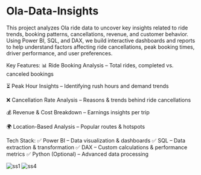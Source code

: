 # Ola-Data-Insights
This project analyzes Ola ride data to uncover key insights related to ride trends, booking patterns, cancellations, revenue, and customer behavior. Using Power BI, SQL, and DAX, we build interactive dashboards and reports to help understand factors affecting ride cancellations, peak booking times, driver performance, and user preferences.

Key Features:
📊 Ride Booking Analysis – Total rides, completed vs. canceled bookings

⏳ Peak Hour Insights – Identifying rush hours and demand trends

❌ Cancellation Rate Analysis – Reasons & trends behind ride cancellations

💰 Revenue & Cost Breakdown – Earnings insights per trip

🌍 Location-Based Analysis – Popular routes & hotspots

Tech Stack:
✅ Power BI – Data visualization & dashboards
✅ SQL – Data extraction & transformation
✅ DAX – Custom calculations & performance metrics
✅ Python (Optional) – Advanced data processing

![ss1](https://github.com/user-attachments/assets/df39491e-814d-42ec-9405-f9eef8238842)
![ss4](https://github.com/user-attachments/assets/1c9dc428-c952-44b3-94e9-c4800e0b610c)




